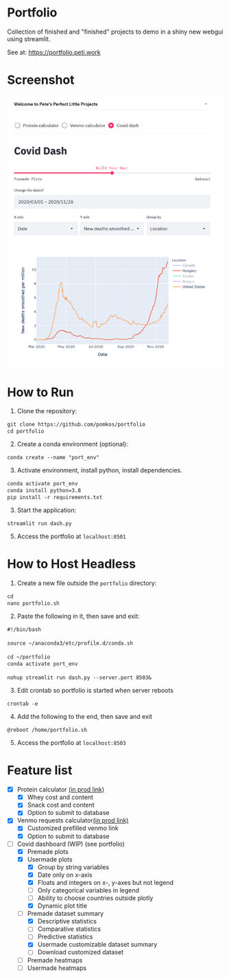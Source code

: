 # Portfolio
Collection of finished and "finished" projects to demo in a shiny new webgui using streamlit.

See at: https://portfolio.peti.work

# Screenshot
<img src="https://github.com/pomkos/portfolio/blob/main/sample.png" width="620">

# How to Run

1. Clone the repository:
```
git clone https://github.com/pomkos/portfolio
cd portfolio
```

2. Create a conda environment (optional):

```
conda create --name "port_env"
```

3. Activate environment, install python, install dependencies.

```
conda activate port_env
conda install python=3.8
pip install -r requirements.txt
```
3. Start the application:
```
streamlit run dash.py
```
5. Access the portfolio at `localhost:8501`
# How to Host Headless

1. Create a new file outside the `portfolio` directory:

```
cd
nano portfolio.sh
```

2. Paste the following in it, then save and exit:

```
#!/bin/bash

source ~/anaconda3/etc/profile.d/conda.sh

cd ~/portfolio
conda activate port_env

nohup streamlit run dash.py --server.port 8503&
```

3. Edit crontab so portfolio is started when server reboots

```
crontab -e
```

4. Add the following to the end, then save and exit

```
@reboot /home/portfolio.sh
```

5. Access the portfolio at `localhost:8503`

# Feature list
* [x] Protein calculator [(in prod link)](https://protein.peti.work)
  * [x] Whey cost and content
  * [x] Snack cost and content
  * [x] Option to submit to database
* [x] Venmo requests calculator[(in prod link)](https://payme.peti.work)
  * [x] Customized prefilled venmo link
  * [x] Option to submit to database
* [ ] Covid dashboard (WIP) (see portfolio)
  * [x] Premade plots
  * [x] Usermade plots
    * [x] Group by string variables
    * [x] Date only on x-axis
    * [x] Floats and integers on x-, y-axes but not legend
    * [ ] Only categorical variables in legend
    * [ ] Ability to choose countries outside plotly
    * [x] Dynamic plot title
  * [ ] Premade dataset summary
    * [x] Descriptive statistics
    * [ ] Comparative statistics
    * [ ] Predictive statistics
    * [x] Usermade customizable dataset summary
    * [ ] Download customized dataset
  * [ ] Premade heatmaps
  * [ ] Usermade heatmaps
